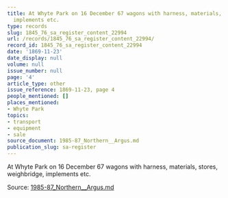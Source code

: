 ```yaml
---
title: At Whyte Park on 16 December 67 wagons with harness, materials, stores, weighbridge,
  implements etc.
type: records
slug: 1845_76_sa_register_content_22994
url: /records/1845_76_sa_register_content_22994/
record_id: 1845_76_sa_register_content_22994
date: '1869-11-23'
date_display: null
volume: null
issue_number: null
page: '4'
article_type: other
issue_reference: 1869-11-23, page 4
people_mentioned: []
places_mentioned:
- Whyte Park
topics:
- transport
- equipment
- sale
source_document: 1985-87_Northern__Argus.md
publication_slug: sa-register
---
```


At Whyte Park on 16 December 67 wagons with harness, materials, stores, weighbridge, implements etc.

Source: [1985-87_Northern__Argus.md](/downloads/markdown/1985-87_Northern__Argus.md)
